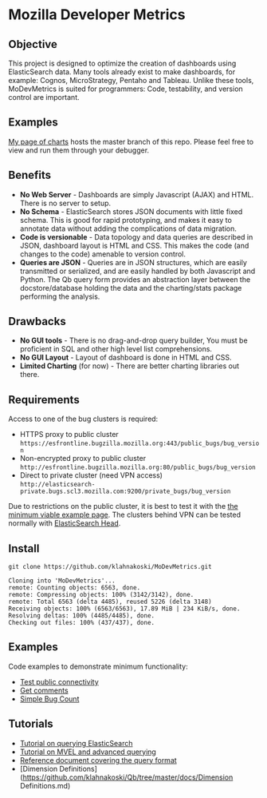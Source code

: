 
Mozilla Developer Metrics
=========================

Objective
---------

This project is designed to optimize the creation of dashboards using ElasticSearch data.  Many tools already exist to
make dashboards, for example: Cognos, MicroStrategy, Pentaho and Tableau.  Unlike these tools, MoDevMetrics is suited
for programmers: Code, testability, and version control are important.

Examples
--------

[My page of charts](http://people.mozilla.org/~klahnakoski/charts.html) hosts the master branch of this repo.  Please
feel free to view and run them through your debugger.


Benefits
--------

  * **No Web Server** - Dashboards are simply Javascript (AJAX) and HTML.  There is no server to setup.
  * **No Schema** - ElasticSearch stores JSON documents with little fixed schema.  This is good for rapid prototyping,
  and makes it easy to annotate data without adding the complications of data migration.
  * **Code is versionable** - Data topology and data queries are described in JSON, dashboard layout is HTML and CSS.
  This makes the code (and changes to the code) amenable to version control.
  * **Queries are JSON** - Queries are in JSON structures, which are easily transmitted or serialized, and are easily
  handled by both Javascript and Python.  The Qb query form provides an abstraction layer between the docstore/database
  holding the data and the charting/stats package performing the analysis.

Drawbacks
---------

  * **No GUI tools** - There is no drag-and-drop query builder, You must be proficient in SQL and other high level list
  comprehensions.
  * **No GUI Layout** - Layout of dashboard is done in HTML and CSS.
  * **Limited Charting** (for now) - There are better charting libraries out there.

Requirements
------------

Access to one of the bug clusters is required:

  - HTTPS proxy to public cluster<br> ```https://esfrontline.bugzilla.mozilla.org:443/public_bugs/bug_version```
  - Non-encrypted proxy to public cluster<br>```http://esfrontline.bugzilla.mozilla.org:80/public_bugs/bug_version```
  - Direct to private cluster (need VPN access)<br>```http://elasticsearch-private.bugs.scl3.mozilla.com:9200/private_bugs/bug_version```

Due to restrictions on the public cluster, it is best to test it with the [the
minimum viable example page](html/es/Tutorial01-Minimum.html).  The clusters
behind VPN can be tested normally with [ElasticSearch Head](https://github.com/mobz/elasticsearch-head).

Install
-------

    git clone https://github.com/klahnakoski/MoDevMetrics.git

    Cloning into 'MoDevMetrics'...
    remote: Counting objects: 6563, done.
    remote: Compressing objects: 100% (3142/3142), done.
    remote: Total 6563 (delta 4485), reused 5226 (delta 3148)
    Receiving objects: 100% (6563/6563), 17.89 MiB | 234 KiB/s, done.
    Resolving deltas: 100% (4485/4485), done.
    Checking out files: 100% (437/437), done.

Examples
--------

Code examples to demonstrate minimum functionality:

  * [Test public connectivity](html/es/Tutorial01-Minimum.html)
  * [Get comments](html/es/Tutorial02-Comments.html)
  * [Simple Bug Count](html/es/Tutorial03-Bug-Count.html)


Tutorials
----------

  - [Tutorial on querying ElasticSearch](https://github.com/klahnakoski/Qb/tree/master/docs/BZ_Tutorial.md)
  - [Tutorial on MVEL and advanced querying](https://github.com/klahnakoski/Qb/tree/master/docs/MVEL_Tutorial.md)
  - [Reference document covering the query format](https://github.com/klahnakoski/Qb/tree/master/docs/Qb_Reference.md)
  - [Dimension Definitions](https://github.com/klahnakoski/Qb/tree/master/docs/Dimension Definitions.md)
